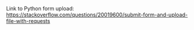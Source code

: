 Link to Python form upload: https://stackoverflow.com/questions/20019600/submit-form-and-upload-file-with-requests